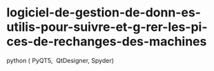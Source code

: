 # logiciel-de-gestion-de-donn-es-utilis-pour-suivre-et-g-rer-les-pi-ces-de-rechanges-des-machines
python ( PyQT5,  QtDesigner, Spyder) 
